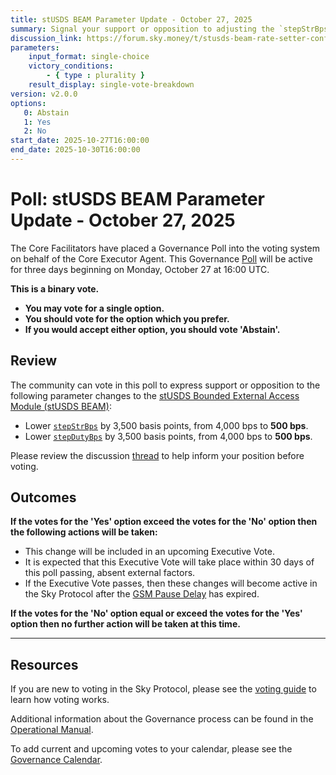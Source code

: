 ```yaml
---
title: stUSDS BEAM Parameter Update - October 27, 2025
summary: Signal your support or opposition to adjusting the `stepStrBps` and `stepDutyBps` parameters for the stUSDS Bounded External Access Module (stUSDS BEAM).
discussion_link: https://forum.sky.money/t/stusds-beam-rate-setter-configuration/27161/20
parameters:
    input_format: single-choice
    victory_conditions:
        - { type : plurality }
    result_display: single-vote-breakdown
version: v2.0.0
options:
   0: Abstain
   1: Yes
   2: No
start_date: 2025-10-27T16:00:00
end_date: 2025-10-30T16:00:00
---
```


# Poll: stUSDS BEAM Parameter Update - October 27, 2025

The Core Facilitators have placed a Governance Poll into the voting system on behalf of the Core Executor Agent. This Governance [Poll](https://sky-atlas.powerhouse.io/A.1.10.1_Operational_Weekly_Cycle/b189fa17-57a9-4d4e-9780-0ce4efd94211|0db30308) will be active for three days beginning on Monday, October 27 at 16:00 UTC.

**This is a binary vote.**

- **You may vote for a single option.**
- **You should vote for the option which you prefer.**
- **If you would accept either option, you should vote 'Abstain'.**

## Review

The community can vote in this poll to express support or opposition to the following parameter changes to the [stUSDS Bounded External Access Module (stUSDS BEAM)](https://sky-atlas.powerhouse.io/A.1.9.3.2.10.3_stUSDS_Bounded_External_Access_Module_Exception/264f2ff0-8d73-807d-93f0-f175cd91d29b%7C0db30758e055352c9037):

- Lower [`stepStrBps`](https://sky-atlas.powerhouse.io/A.4.4.1.2.8.2.1_Str_Parameters/264f2ff0-8d73-80e5-972c-f8e6a8c86f05%7Cb341740ee6e1974b4078623f) by 3,500 basis points, from 4,000 bps to **500 bps**.
- Lower [`stepDutyBps`](https://sky-atlas.powerhouse.io/A.4.4.1.2.8.2.2_Duty_Parameters/264f2ff0-8d73-8060-ba9a-cb2cc94151aa%7Cb341740ee6e1974b4078623f) by 3,500 basis points, from 4,000 bps to **500 bps**.

Please review the discussion [thread](https://forum.sky.money/t/stusds-beam-rate-setter-configuration/27161/20) to help inform your position before voting.

## Outcomes

**If the votes for the 'Yes' option exceed the votes for the 'No' option then the following actions will be taken:**

- This change will be included in an upcoming Executive Vote.
- It is expected that this Executive Vote will take place within 30 days of this poll passing, absent external factors.
- If the Executive Vote passes, then these changes will become active in the Sky Protocol after the [GSM Pause Delay](https://sky-atlas.powerhouse.io/A.1.9.2.1_Pause_Delay/a98b8227-95f6-4711-9d8d-f52cbc6ad2d0|0db30758e055) has expired.

**If the votes for the 'No' option equal or exceed the votes for the 'Yes' option then no further action will be taken at this time.**

---

## Resources

If you are new to voting in the Sky Protocol, please see the [voting guide](https://manual.makerdao.com/governance/voting-in-makerdao/on-chain-governance) to learn how voting works.

Additional information about the Governance process can be found in the [Operational Manual](https://manual.makerdao.com).

To add current and upcoming votes to your calendar, please see the [Governance Calendar](https://manual.makerdao.com/makerdao/calendars/governance-calendar).
